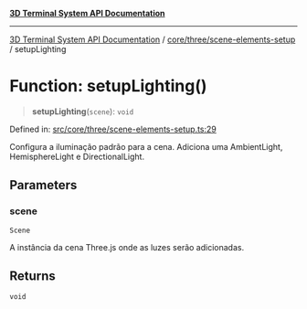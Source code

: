 [**3D Terminal System API Documentation**](../../../../README.md)

***

[3D Terminal System API Documentation](../../../../README.md) / [core/three/scene-elements-setup](../README.md) / setupLighting

# Function: setupLighting()

> **setupLighting**(`scene`): `void`

Defined in: [src/core/three/scene-elements-setup.ts:29](https://github.com/Dicommunitas/ThreeJS_Terminal_3D2/blob/2d6118765ed06f96efcb299ae199b08c708400c9/src/core/three/scene-elements-setup.ts#L29)

Configura a iluminação padrão para a cena.
Adiciona uma AmbientLight, HemisphereLight e DirectionalLight.

## Parameters

### scene

`Scene`

A instância da cena Three.js onde as luzes serão adicionadas.

## Returns

`void`
